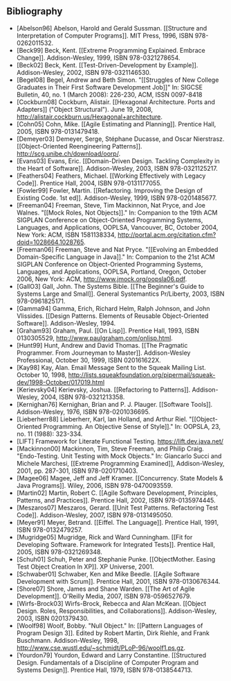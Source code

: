 

## Bibliography

- [Abelson96] Abelson, Harold and Gerald Sussman. [[Structure and Interpretation of Computer Programs]]. MIT Press, 1996, ISBN 978-0262011532.
- [Beck99] Beck, Kent. [[Extreme Programming Explained. Embrace Change]]. Addison-Wesley, 1999, ISBN 978-0321278654.
- [Beck02] Beck, Kent. [[Test-Driven-Development by Example]]. Addison-Wesley, 2002, ISBN 978-0321146530.
- [Begel08] Begel, Andrew and Beth Simon. "[[Struggles of New College Graduates in Their First Software Development Job]]" In: SIGCSE Bulletin, 40, no. 1 (March 2008): 226-230, ACM, ISSN 0097-8418
- [Cockburn08] Cockburn, Alistair. [[Hexagonal Architecture. Ports and Adapters]] ("Object Structural"). June 19, 2008, http://alistair.cockburn.us/Hexagonal+architecture.
- [Cohn05] Cohn, Mike. [[Agile Estimating and Planning]]. Prentice Hall, 2005, ISBN 978-0131479418.
- [Demeyer03] Demeyer, Serge, Stéphane Ducasse, and Oscar Nierstrasz. [[Object-Oriented Reengineering Patterns]]. http://scg.unibe.ch/download/oorp/.
- [Evans03] Evans, Eric. [[Domain-Driven Design. Tackling Complexity in the Heart of Software]]. Addison-Wesley, 2003, ISBN 978-0321125217.
- [Feathers04] Feathers, Michael. [[Working Effectively with Legacy Code]]. Prentice Hall, 2004, ISBN 978-0131177055.
- [Fowler99] Fowler, Martin. [[Refactoring. Improving the Design of Existing Code. 1st ed]]. Addison-Wesley, 1999, ISBN 978-0201485677.
- [Freeman04] Freeman, Steve, Tim Mackinnon, Nat Pryce, and Joe Walnes. "[[Mock Roles, Not Objects]]." In: Companion to the 19th ACM SIGPLAN Conference on Object-Oriented Programming Systems, Languages, and Applications, OOPLSA, Vancouver, BC, October 2004, New York: ACM, ISBN 1581138334, http://portal.acm.org/citation.cfm?doid=1028664.1028765.
- [Freeman06] Freeman, Steve and Nat Pryce. "[[Evolving an Embedded Domain-Specific Language in Java]]." In: Companion to the 21st ACM SIGPLAN Conference on Object-Oriented Programming Systems, Languages, and Applications, OOPLSA, Portland, Oregon, October 2006, New York: ACM, http://www.jmock.org/oopsla06.pdf.
- [GallO3] Gall, John. The Systems Bible. [[The Beginner's Guide to Systems Large and Small]]. General Systemantics Pr/Liberty, 2003, ISBN 978-0961825171.
- [Gamma94] Gamma, Erich, Richard Helm, Ralph Johnson, and John Vlissides. [[Design Patterns. Elements of Reusable Object-Oriented Software]]. Addison-Wesley, 1994.
- [Graham93] Graham, Paul. [[On Lisp]]. Prentice Hall, 1993, ISBN 0130305529, http://www.paulgraham.com/onlisp.html.
- [Hunt99] Hunt, Andrew and David Thomas. [[The Pragmatic Programmer. From Journeyman to Master]]. Addison-Wesley Professional, October 30, 1999, ISBN 020161622X.
- [Kay98] Kay, Alan. Email Message Sent to the Squeak Mailing List. October 10, 1998, http://lists.squeakfoundation.org/pipermail/squeak-dev/1998-October/017019.html
- [Kerievsky04] Kerievsky, Joshua. [[Refactoring to Patterns]]. Addison-Wesley, 2004, ISBN 978-0321213358.
- [Kernighan76] Kernighan, Brian and P. J. Plauger. [[Software Tools]]. Addison-Wesley, 1976, ISBN 978-0201036695.
- [Lieberherr88] Lieberherr, Karl, lan Holland, and Arthur Riel. "[[Object-Oriented Programming. An Objective Sense of Style]]." In: OOPSLA, 23, no. 11 (1988): 323-334.
- [LIFT] Framework for Literate Functional Testing. https://lift.dev.java.net/
- [Mackinnon00] Mackinnon, Tim, Steve Freeman, and Philip Craig. "Endo-Testing. Unit Testing with Mock Objects." In: Giancarlo Succi and Michele Marchesi, [[Extreme Programming Examined]], Addison-Wesley, 2001, pp. 287-301, ISBN 978-0201710403.
- [Magee06] Magee, Jeff and Jeff Kramer. [[Concurrency. State Models & Java Programs]]. Wiley, 2006, ISBN 978-0470093559.
- [Martin02] Martin, Robert C. [[Agile Software Development, Principles, Patterns, and Practices]]. Prentice Hall, 2002, ISBN 978-0135974445.
- [Meszaros07] Meszaros, Gerard. [[Unit Test Patterns. Refactoring Test Code]]. Addison-Wesley, 2007, ISBN 978-0131495050.
- [Meyer91] Meyer, Betrand. [[Eiffel. The Language]]. Prentice Hall, 1991, ISBN 978-0132479257.
- [Mugridge05] Mugridge, Rick and Ward Cunningham. [[Fit for Developing Software. Framework for Integrated Tests]]. Prentice Hall, 2005, ISBN 978-0321269348.
- [Schuh01] Schuh, Peter and Stephanie Punke. [[ObjectMother. Easing Test Object Creation In XP]]. XP Universe, 2001.
- [Schwaber01] Schwaber, Ken and Mike Beedle. [[Agile Software Development with Scrum]]. Prentice Hall, 2001, ISBN 978-0130676344.
- [Shore07] Shore, James and Shane Warden. [[The Art of Agile Development]]. O'Reilly Media, 2007, ISBN 978-0596527679.
- [Wirfs-Brock03] Wirfs-Brock, Rebecca and Alan McKean. [[Object Design. Roles, Responsibilities, and Collaborations]]. Addison-Wesley, 2003, ISBN 0201379430.
- [Woolf98] Woolf, Bobby. "Null Object." In: [[Pattern Languages of Program Design 3]]. Edited by Robert Martin, Dirk Riehle, and Frank Buschmann. Addison-Wesley, 1998, http://www.cse.wustl.edu/~schmidt/PLoP-96/woolf1.ps.gz.
- [Yourdon79] Yourdon, Edward and Larry Constantine. [[Structured Design. Fundamentals of a Discipline of Computer Program and Systems Design]]. Prentice Hall, 1979, ISBN 978-0138544713.